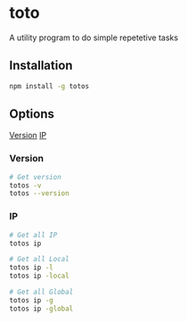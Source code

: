# toto
A utility program to do simple repetetive tasks

## Installation

```bash
npm install -g totos
```

## Options
[Version](#version)
[IP](#ip)

### Version
```bash
# Get version
totos -v
totos --version

```


### IP
```bash
# Get all IP
totos ip

# Get all Local
totos ip -l
totos ip -local

# Get all Global
totos ip -g
totos ip -global
```